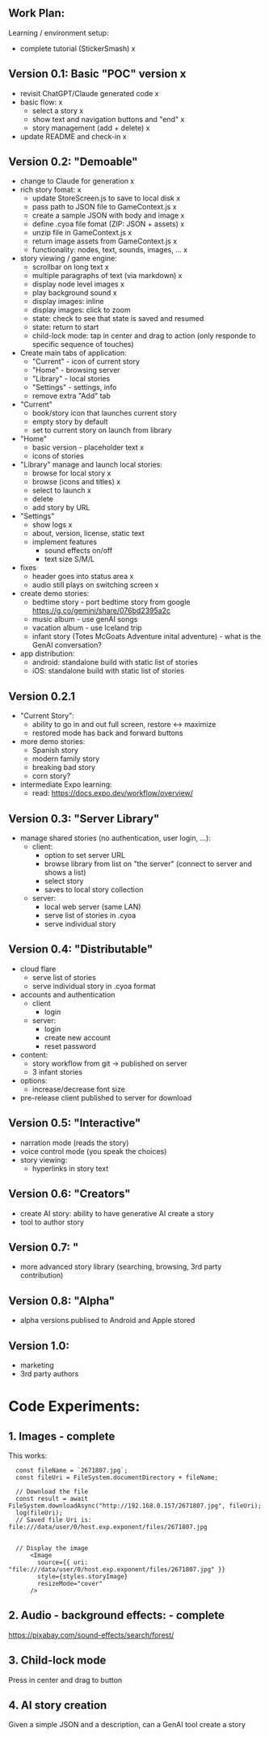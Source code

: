Work Plan:
----------

Learning / environment setup:

- complete tutorial (StickerSmash) x

## Version 0.1: Basic "POC" version x
- revisit ChatGPT/Claude generated code x
- basic flow: x
   - select a story x
   - show text and navigation buttons and "end" x
   - story management (add + delete) x
- update README and check-in x

## Version 0.2: "Demoable"
- change to Claude for generation x
- rich story fomat: x
   - update StoreScreen.js to save to local disk x
   - pass path to JSON file to GameContext.js x
   - create a sample JSON with body and image x
   - define .cyoa file fomat (ZIP: JSON + assets) x
   - unzip file in GameContext.js x
   - return image assets from GameContext.js x
   - functionality: nodes, text, sounds, images, ... x
- story viewing / game engine:
   - scrollbar on long text x
   - multiple paragraphs of text (via markdown) x
   - display node level images x
   - play background sound x
   - display images: inline
   - display images: click to zoom
   - state: check to see that state is saved and resumed
   - state: return to start
   - child-lock mode: tap in center and drag to action (only responde to specific sequence of touches)
- Create main tabs of application:
   - "Current" - icon of current story
   - "Home" - browsing server 
   - "Library" - local stories 
   - "Settings" - settings, info
   - remove extra "Add" tab
- "Current"
   - book/story icon that launches current story
   - empty story by default
   - set to current story on launch from library
- "Home"
   - basic version - placeholder text x
   - icons of stories
- "Library" manage and launch local stories:
   - browse for local story x
   - browse (icons and titles) x
   - select to launch x
   - delete
   - add story by URL
- "Settings"
   - show logs x
   - about, version, license, static text
   - implement features
      - sound effects on/off
      - text size S/M/L
- fixes
   - header goes into status area x
   - audio still plays on switching screen x
- create demo stories:
   - bedtime story - port bedtime story from google https://g.co/gemini/share/076bd2395a2c
   - music album - use genAI songs
   - vacation album - use Iceland trip
   - infant story (Totes McGoats Adventure inital adventure) - what is the GenAI conversation?
- app distribution:
   - android: standalone build with static list of stories
   - iOS: standalone build with static list of stories


## Version 0.2.1

- "Current Story":
   - ability to go in and out full screen, restore <-> maximize
   - restored mode has back and forward buttons
- more demo stories:
   - Spanish story
   - modern family story
   - breaking bad story
   - corn story?
- intermediate Expo learning:
   - read: https://docs.expo.dev/workflow/overview/

## Version 0.3: "Server Library"
- manage shared stories (no authentication, user login, ...):
   - client:
      - option to set server URL
      - browse library from list on "the server" (connect to server and shows a list)
      - select story
      - saves to local story collection
   - server:
      - local web server (same LAN)
      - serve list of stories in .cyoa
      - serve individual story

## Version 0.4: "Distributable"
- cloud flare
   - serve list of stories
   - serve individual story in .cyoa format
- accounts and authentication
    - client
      - login
    - server:
      - login
      - create new account
      - reset password
- content:
   - story workflow from git -> published on server
   - 3 infant stories
- options:
   - increase/decrease font size
- pre-release client published to server for download

## Version 0.5: "Interactive"
- narration mode (reads the story)
- voice control mode (you speak the choices)
- story viewing:
   - hyperlinks in story text

## Version 0.6: "Creators"
- create AI story: ability to have generative AI create a story
- tool to author story

## Version 0.7: "
- more advanced story library (searching, browsing, 3rd party contribution)

## Version 0.8: "Alpha"
- alpha versions publised to Android and Apple stored

## Version 1.0:
- marketing
- 3rd party authors




# Code Experiments:

## 1. Images - complete

This works:

      const fileName = `2671807.jpg`;
      const fileUri = FileSystem.documentDirectory + fileName;

      // Download the file
      const result = await FileSystem.downloadAsync("http://192.168.0.157/2671807.jpg", fileUri);
      log(fileUri);      
      // Saved file Uri is: file:///data/user/0/host.exp.exponent/files/2671807.jpg


      // Display the image
          <Image
            source={{ uri: "file:///data/user/0/host.exp.exponent/files/2671807.jpg" }}
            style={styles.storyImage}
            resizeMode="cover"
          />


## 2. Audio - background effects: - complete

https://pixabay.com/sound-effects/search/forest/

## 3. Child-lock mode

Press in center and drag to button

## 4. AI story creation

Given a simple JSON and a description, can a GenAI tool create a story
